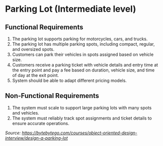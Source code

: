 # Parking Lot (Intermediate level)

## Functional Requirements
1. The parking lot supports parking for motorcycles, cars, and trucks.
2. The parking lot has multiple parking spots, including compact, regular, and oversized spots.
3. Customers can park their vehicles in spots assigned based on vehicle size.
4. Customers receive a parking ticket with vehicle details and entry time at the entry point and pay a fee based on duration, vehicle size, and time of day at the exit point.
5. System should be able to adapt different pricing models.

## Non-Functional Requirements
1. The system must scale to support large parking lots with many spots and vehicles. 
2. The system must reliably track spot assignments and ticket details to ensure accurate operations.

_Source: https://bytebytego.com/courses/object-oriented-design-interview/design-a-parking-lot_
